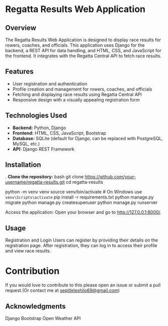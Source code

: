 # Regatta Results Web Application

## Overview

The Regatta Results Web Application is designed to display race results for rowers, coaches, and officials. This application uses Django for the backend, a REST API for data handling, and HTML, CSS, and JavaScript for the frontend. It integrates with the Regatta Central API to fetch race results.

## Features

- User registration and authentication
- Profile creation and management for rowers, coaches, and officials
- Fetching and displaying race results using Regatta Central API
- Responsive design with a visually appealing registration form

## Technologies Used

- **Backend:** Python, Django
- **Frontend:** HTML, CSS, JavaScript, Bootstrap
- **Database:** SQLite (default for Django, can be replaced with PostgreSQL, MySQL, etc.)
- **API:** Django REST Framework

## Installation

. **Clone the repository:**
   bash
   git clone https://github.com/your-username/regatta-results.git
   cd regatta-results

   python -m venv venv
source venv/bin/activate  # On Windows use `venv\Scripts\activate`
pip install -r requirements.txt
python manage.py migrate
python manage.py createsuperuser
python manage.py runserver

Access the application:
Open your browser and go to http://127.0.0.1:8000/.

## Usage
Registration and Login
Users can register by providing their details on the registration page. After registration, they can log in to access their profile and view race results.

# Contribution
If you would love to contribute to this please open an issue or submit a pull request.(Or contact me at sepitleleshilo69@gmail.com)

## Acknowledgments
Django
Bootstrap
Open Weather API
